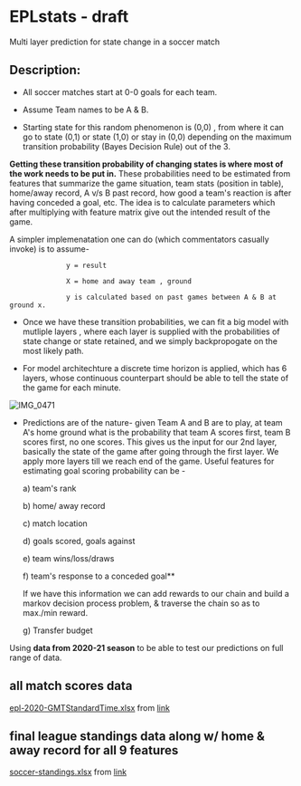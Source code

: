 # EPLstats - draft 
Multi layer prediction for state change in a soccer match


## Description:

- All soccer matches start at 0-0 goals for each team. 

- Assume Team names to be A & B.

- Starting state for this random phenomenon is (0,0) , from where it can go to state 
  (0,1) or state (1,0) or stay in (0,0) depending on the maximum transition probability 
  (Bayes Decision Rule) out of the 3. 

**Getting these transition probability of changing states is where most of the work 
  needs to be put in.** These probabilities need to be estimated from features that 
  summarize the game situation, team stats (position in table), home/away record, A v/s B past record,
  how good a team's reaction is after having conceded a goal, etc. 
  The idea is to calculate parameters which after multiplying with feature matrix give out the intended result of the game.
  
A simpler implemenatation one can do (which commentators casually invoke) is to assume-

                  y = result 
                  
                  X = home and away team , ground  
                  
                  y is calculated based on past games between A & B at ground x.  
  
- Once we have these transition probabilities, we can fit a big model with mutliple layers
  , where each layer is supplied with the probabilities of state change or state retained, 
  and we simply backpropogate on the most likely path. 
  
- For model architechture a discrete time horizon is applied, which has 6 layers, 
  whose continuous counterpart should be able to tell the state of the game for each minute.


![IMG_0471](https://user-images.githubusercontent.com/96305841/149665581-909c3511-2a01-42ce-b404-3148d16a41e0.jpg)

- Predictions are of the nature- 
  given Team A and B are to play, at team A's home ground
  what is the probability that team A scores first, team B scores first, no one scores.
  This gives us the input for our 2nd layer, basically the state of the game after going 
  through the first layer. We apply more layers till we reach end of the game. 
  Useful features for estimating goal scoring probability can be - 
  
  a) team's rank 
  
  b) home/ away record
  
  c) match location
  
  d) goals scored, goals against
  
  e) team wins/loss/draws 
 
  f) team's response to a conceded goal** 
     
     If we have this information we can add rewards to our chain and build a markov decision process problem, 
     & traverse the chain so as to max./min reward.
  
  g) Transfer budget   

Using **data from 2020-21 season** to be able to test our predictions on full range of data.

## all match scores data
[epl-2020-GMTStandardTime.xlsx](https://github.com/runirudh/EPLstats/files/7877241/epl-2020-GMTStandardTime.xlsx) from [link](https://fixturedownload.com/results/epl-2020)

## final league standings data along w/ home & away record for all 9 features
[soccer-standings.xlsx](https://github.com/runirudh/EPLstats/files/7879089/soccer-standings.xlsx) from [link](https://www.rotowire.com/soccer/league-table.php?season=2020)




